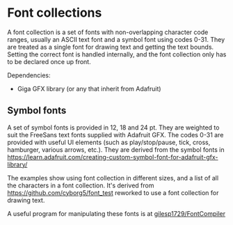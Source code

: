 # Font collections
A font collection is a set of fonts with non-overlapping character code ranges, usually
an ASCII text font and a symbol font using codes 0-31. They are treated as a single font for
drawing text and getting the text bounds. Setting the correct font is handled internally, and the font
collection only has to be declared once up front.

Dependencies:
- Giga GFX library (or any that inherit from Adafruit)

## Symbol fonts
A set of symbol fonts is provided in 12, 18 and 24 pt. They are weighted to suit the FreeSans
text fonts supplied with Adafruit GFX. The codes 0-31 are provided with useful UI elements
(such as play/stop/pause, tick, cross, hamburger, various arrows, etc.). They are derived from the
symbol fonts in https://learn.adafruit.com/creating-custom-symbol-font-for-adafruit-gfx-library/

The examples show using font collection in different sizes, and a list of all the characters
in a font collection. It's derived from https://github.com/cyborg5/font_test reworked to use
a font collection for drawing text.

A useful program for manipulating these fonts is at [gilesp1729/FontCompiler](https://github.com/gilesp1729/FontCompiler)

